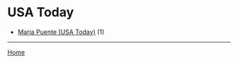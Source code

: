 # USA Today

  * [Maria Puente (USA Today)](../usa-today/maria-puente/index.md) (1)

----

[Home](../index.md)
